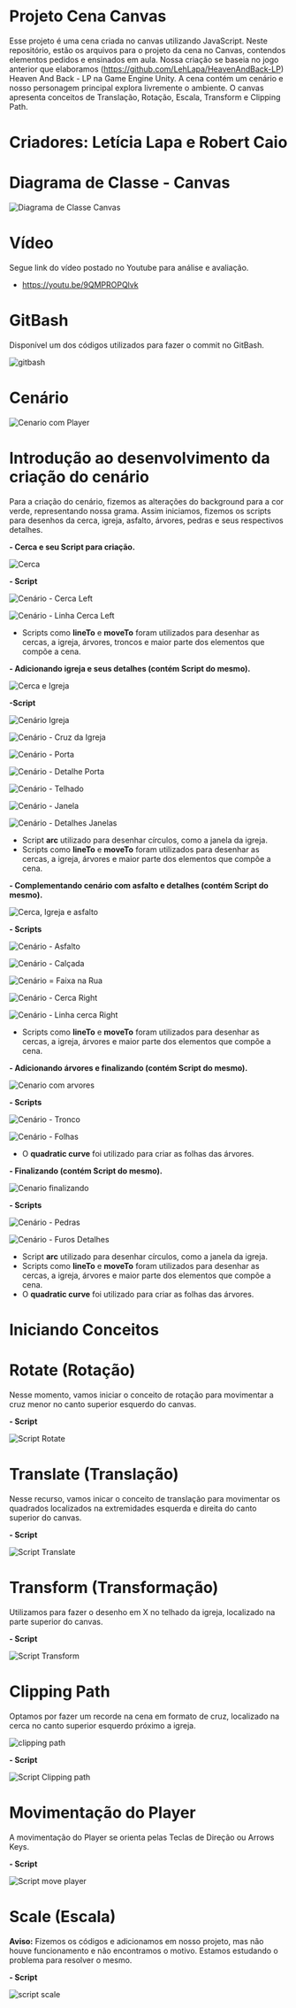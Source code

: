 # Projeto Cena Canvas
Esse projeto é uma cena criada no canvas utilizando JavaScript. Neste repositório, estão os arquivos para o projeto da cena no Canvas, contendos elementos pedidos e ensinados em aula. Nossa criação se baseia no jogo anterior que elaboramos (https://github.com/LehLapa/HeavenAndBack-LP) Heaven And Back - LP na Game Engine Unity. 
A cena contém um cenário e nosso personagem principal explora livremente o ambiente. O canvas apresenta conceitos de Translação, Rotação, Escala, Transform e Clipping Path.
# Criadores: Letícia Lapa e Robert Caio 
# Diagrama de Classe - Canvas
![Diagrama de Classe Canvas](https://github.com/Rob3rt2/ProjetoCenaCanvas/assets/128638269/367239e1-cdc4-471f-978d-f66866466811)

# Vídeo
Segue link do vídeo postado no Youtube para análise e avaliação.
- https://youtu.be/9QMPROPQlvk

# GitBash
Disponível um dos códigos utilizados para fazer o commit no GitBash.

![gitbash](https://github.com/Rob3rt2/ProjetoCenaCanvas/assets/128638269/a2c8b1d9-5189-4d85-922e-92853aa1d06c)

# Cenário
![Cenario com Player](https://github.com/Rob3rt2/ProjetoCenaCanvas/assets/128638269/21c011b0-9129-4f25-b4cd-6450c5cc40f4)

# Introdução ao desenvolvimento da criação do cenário
Para a criação do cenário, fizemos as alterações do background para a cor verde, representando nossa grama. Assim iniciamos, fizemos os scripts para desenhos da cerca, igreja, asfalto, árvores, pedras e seus respectivos detalhes.

**- Cerca e seu Script para criação.**

![Cerca](https://github.com/Rob3rt2/ProjetoCenaCanvas/assets/128638269/18822a88-03a1-4df1-ace2-f87f343f4b5b)

**- Script**
 
![Cenário - Cerca Left](https://github.com/Rob3rt2/ProjetoCenaCanvas/assets/128638269/4248c71b-36b5-4857-be22-8d5adbd1b967)

![Cenário - Linha Cerca Left](https://github.com/Rob3rt2/ProjetoCenaCanvas/assets/128638269/6f73478f-3885-4f2d-af43-4a391aaf8e86)

- Scripts como **lineTo** e **moveTo** foram utilizados para desenhar as cercas, a igreja, árvores, troncos e maior parte dos elementos que compõe a cena.

**- Adicionando igreja e seus detalhes (contém Script do mesmo).**

![Cerca e Igreja](https://github.com/Rob3rt2/ProjetoCenaCanvas/assets/128638269/edfa29d4-733a-4208-86c8-8658af3c27a4)

**-Script**

![Cenário Igreja](https://github.com/Rob3rt2/ProjetoCenaCanvas/assets/128638269/7e3ce3c7-e1a4-4e77-92d4-5b31f352eec9)

![Cenário - Cruz da Igreja](https://github.com/Rob3rt2/ProjetoCenaCanvas/assets/128638269/7c145aba-d457-45cd-98ca-c67503ef77a2)

![Cenário - Porta](https://github.com/Rob3rt2/ProjetoCenaCanvas/assets/128638269/197f8d48-42c4-42d1-b49d-69378e975583)

![Cenário - Detalhe Porta](https://github.com/Rob3rt2/ProjetoCenaCanvas/assets/128638269/2105c2c3-5aa9-4264-b9a4-12c74d2cb357)

![Cenário - Telhado](https://github.com/Rob3rt2/ProjetoCenaCanvas/assets/128638269/dc8556f9-d533-4271-ba5b-22c0c9c4cdd5)

![Cenário - Janela](https://github.com/Rob3rt2/ProjetoCenaCanvas/assets/128638269/42d54f91-f489-413e-814a-ee0e88b4dcb8)

![Cenário - Detalhes Janelas](https://github.com/Rob3rt2/ProjetoCenaCanvas/assets/128638269/67f6038a-6b8f-4935-8f06-7c5786701378)

- Script **arc** utilizado para desenhar círculos, como a janela da igreja.
- Scripts como **lineTo** e **moveTo** foram utilizados para desenhar as cercas, a igreja, árvores e maior parte dos elementos que compõe a cena.
  
**- Complementando cenário com asfalto e detalhes (contém Script do mesmo).**
 
![Cerca, Igreja e asfalto](https://github.com/Rob3rt2/ProjetoCenaCanvas/assets/128638269/587a4272-a4d7-4c96-b8d2-1154ef071a91)

**- Scripts**

![Cenário - Asfalto](https://github.com/Rob3rt2/ProjetoCenaCanvas/assets/128638269/1e6223c4-53b6-484f-a451-b92f78a79142)

![Cenário - Calçada](https://github.com/Rob3rt2/ProjetoCenaCanvas/assets/128638269/f663581b-163c-4ba8-9c3d-0f3e3c38d184)

![Cenário = Faixa na Rua](https://github.com/Rob3rt2/ProjetoCenaCanvas/assets/128638269/e1d89ff8-cdc1-4ab4-b449-ca0fd117d3ba)

![Cenário - Cerca Right](https://github.com/Rob3rt2/ProjetoCenaCanvas/assets/128638269/53f917e5-e112-4190-a441-b3924ceb0964)

![Cenário - Linha cerca Right](https://github.com/Rob3rt2/ProjetoCenaCanvas/assets/128638269/1ea61e6e-1914-4483-9678-382fc3c41dc6)

- Scripts como **lineTo** e **moveTo** foram utilizados para desenhar as cercas, a igreja, árvores e maior parte dos elementos que compõe a cena.
 
**- Adicionando árvores e finalizando (contém Script do mesmo).**

![Cenario com arvores](https://github.com/Rob3rt2/ProjetoCenaCanvas/assets/128638269/f146e339-60d3-4214-a820-5f051bea3de9)

**- Scripts**

![Cenário - Tronco](https://github.com/Rob3rt2/ProjetoCenaCanvas/assets/128638269/f6fc28d9-1b61-42ce-9889-fe9636906be7)

![Cenário - Folhas](https://github.com/Rob3rt2/ProjetoCenaCanvas/assets/128638269/238b842a-6e86-4540-8826-4070e7ffa409)

- O **quadratic curve** foi utilizado para criar as folhas das árvores.

**- Finalizando (contém Script do mesmo).**

![Cenario finalizando](https://github.com/Rob3rt2/ProjetoCenaCanvas/assets/128638269/864d084b-9a25-4c1a-8aac-e327ee339855)

 **- Scripts**

![Cenário - Pedras](https://github.com/Rob3rt2/ProjetoCenaCanvas/assets/128638269/f2d5c3e2-947a-43bc-a39e-f0d21212fc81)

![Cenário - Furos Detalhes](https://github.com/Rob3rt2/ProjetoCenaCanvas/assets/128638269/66cee029-aef8-4392-a2cd-e0ecf374b990)

- Script **arc** utilizado para desenhar círculos, como a janela da igreja.
- Scripts como **lineTo** e **moveTo** foram utilizados para desenhar as cercas, a igreja, árvores e maior parte dos elementos que compõe a cena.
- O **quadratic curve** foi utilizado para criar as folhas das árvores.

# Iniciando Conceitos 

# Rotate (Rotação)
Nesse momento, vamos iniciar o conceito de rotação para movimentar a cruz menor no canto superior esquerdo do canvas.

**- Script**

![Script Rotate](https://github.com/Rob3rt2/ProjetoCenaCanvas/assets/128638269/8066c85d-e4c8-4d61-b6d9-117ec3477870)

# Translate (Translação)
Nesse recurso, vamos inicar o conceito de translação para movimentar os quadrados localizados na extremidades esquerda e direita do canto superior do canvas.

**- Script**

![Script Translate](https://github.com/Rob3rt2/ProjetoCenaCanvas/assets/128638269/160929fd-0e12-4b85-8c6a-f405afe2c3fa)

# Transform (Transformação)
Utilizamos para fazer o desenho em X no telhado da igreja, localizado na parte superior do canvas.

**- Script**

![Script Transform](https://github.com/Rob3rt2/ProjetoCenaCanvas/assets/128638269/55e7860c-656c-46a2-aed3-c4a5656d3036)

# Clipping Path 
Optamos por fazer um recorde na cena em formato de cruz, localizado na cerca no canto superior esquerdo próximo a igreja.

![clipping path](https://github.com/Rob3rt2/ProjetoCenaCanvas/assets/128638269/2855745e-c40d-4dd0-8692-21a414c9171a)

**- Script**

![Script Clipping path](https://github.com/Rob3rt2/ProjetoCenaCanvas/assets/128638269/905ab47c-9bd9-4695-91e6-e9f070b23c0e)

# Movimentação do Player 

A movimentação do Player se orienta pelas Teclas de Direção ou Arrows Keys. 

**- Script**

![Script move player](https://github.com/Rob3rt2/ProjetoCenaCanvas/assets/128638269/206815df-6710-428e-9efe-94271e03c2ad)

# Scale (Escala)
**Aviso:** Fizemos os códigos e adicionamos em nosso projeto, mas não houve funcionamento e não encontramos o motivo. Estamos estudando o problema para resolver o mesmo.

**- Script**

![script scale](https://github.com/Rob3rt2/ProjetoCenaCanvas/assets/128638269/6a4adeba-875a-4924-8a76-c01a074ddbcf)
